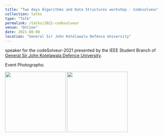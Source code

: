 ```yaml
---
title: "Two days Algorithms and Data Structures workshop - Codesolveur"
collection: talks
type: "Talk"
permalink: /talks/2021-codesolveur
venue: "Online"
date: 2021-08-08
location: "General Sir John Kotelawala Defence University"
---
```


speaker for the codeSolveur-2021 presented by the IEEE Student Branch of [General Sir John Kotelawala Defence University](https://www.kdu.ac.lk/undergraduate-courses/).

Event Photographs:
<p float="left">
  <img src="../images/2021-codesolveur-1.png" width="200" />
  <img src="../images/2021-codesolveur-2.png" width="200" /> 
</p>
